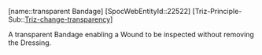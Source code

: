 ﻿---
type: TrizExample
aliases:
- transparent Bandage
license: CC BY-SA 4.0
copyright: https://github.com/SpocWeb
IsDeleted: false
IsReadOnly: false
Confidential: public
tags: 
- Triz/Principle/Example
---
[name::transparent Bandage]
[SpocWebEntityId::22522]
[Triz-Principle-Sub::[Triz-change-transparency](tech/Triz/Sub/Triz-change-transparency.md)]

A transparent Bandage enabling a Wound to be inspected without removing the Dressing.